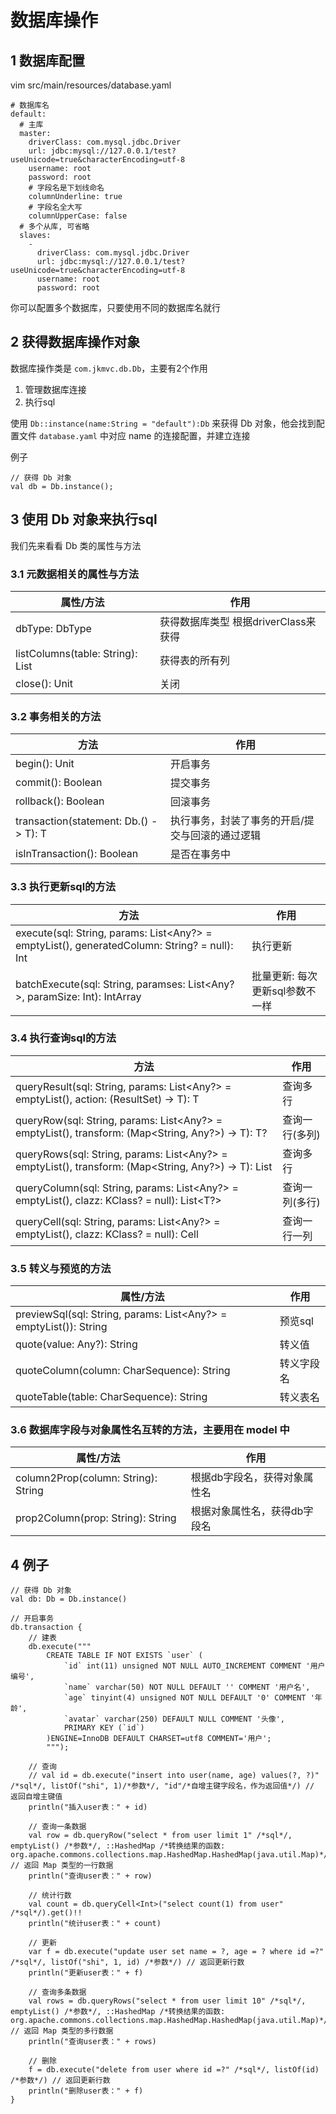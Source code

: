 # 数据库操作

## 1 数据库配置

vim src/main/resources/database.yaml

```
# 数据库名
default:
  # 主库
  master:
    driverClass: com.mysql.jdbc.Driver
    url: jdbc:mysql://127.0.0.1/test?useUnicode=true&characterEncoding=utf-8
    username: root
    password: root
    # 字段名是下划线命名
    columnUnderline: true
    # 字段名全大写
    columnUpperCase: false
  # 多个从库, 可省略
  slaves:
    -
      driverClass: com.mysql.jdbc.Driver
      url: jdbc:mysql://127.0.0.1/test?useUnicode=true&characterEncoding=utf-8
      username: root
      password: root
```

你可以配置多个数据库，只要使用不同的数据库名就行


## 2 获得数据库操作对象

数据库操作类是 `com.jkmvc.db.Db`，主要有2个作用
1. 管理数据库连接
2. 执行sql

使用 `Db::instance(name:String = "default"):Db` 来获得 Db 对象，他会找到配置文件 `database.yaml` 中对应 name 的连接配置，并建立连接

例子

```
// 获得 Db 对象
val db = Db.instance();
```

## 3 使用 Db 对象来执行sql

我们先来看看 Db 类的属性与方法

### 3.1 元数据相关的属性与方法

属性/方法 | 作用
--- | ---
dbType: DbType | 获得数据库类型 根据driverClass来获得
listColumns(table: String): List<String> | 获得表的所有列
close(): Unit | 关闭

### 3.2 事务相关的方法

方法 | 作用
--- | ---
begin(): Unit | 开启事务
commit(): Boolean | 提交事务
rollback(): Boolean | 回滚事务
transaction(statement: Db.() -> T): T | 执行事务，封装了事务的开启/提交与回滚的通过逻辑
isInTransaction(): Boolean | 是否在事务中

### 3.3 执行更新sql的方法

方法 | 作用
--- | ---
execute(sql: String, params: List<Any?> = emptyList(), generatedColumn: String? = null): Int | 执行更新
batchExecute(sql: String, paramses: List<Any?>, paramSize: Int): IntArray | 批量更新: 每次更新sql参数不一样

### 3.4 执行查询sql的方法

方法 | 作用
--- | ---
queryResult(sql: String, params: List<Any?> = emptyList(), action: (ResultSet) -> T): T | 查询多行
queryRow(sql: String, params: List<Any?> = emptyList(), transform: (Map<String, Any?>) -> T): T? | 查询一行(多列)
queryRows(sql: String, params: List<Any?> = emptyList(), transform: (Map<String, Any?>) -> T): List<T> | 查询多行
queryColumn(sql: String, params: List<Any?> = emptyList(), clazz: KClass<T>? = null): List<T?> | 查询一列(多行)
queryCell(sql: String, params: List<Any?> = emptyList(), clazz: KClass<T>? = null): Cell<T> | 查询一行一列

### 3.5 转义与预览的方法

属性/方法 | 作用
--- | ---
previewSql(sql: String, params: List<Any?> = emptyList()): String | 预览sql
quote(value: Any?): String | 转义值
quoteColumn(column: CharSequence): String | 转义字段名
quoteTable(table: CharSequence): String | 转义表名

### 3.6 数据库字段与对象属性名互转的方法，主要用在 model 中

属性/方法 | 作用
--- | ---
column2Prop(column: String): String | 根据db字段名，获得对象属性名
prop2Column(prop: String): String | 根据对象属性名，获得db字段名

## 4 例子

```
// 获得 Db 对象
val db: Db = Db.instance()

// 开启事务
db.transaction {
    // 建表
    db.execute("""
        CREATE TABLE IF NOT EXISTS `user` (
            `id` int(11) unsigned NOT NULL AUTO_INCREMENT COMMENT '用户编号',
            `name` varchar(50) NOT NULL DEFAULT '' COMMENT '用户名',
            `age` tinyint(4) unsigned NOT NULL DEFAULT '0' COMMENT '年龄',
            `avatar` varchar(250) DEFAULT NULL COMMENT '头像',
            PRIMARY KEY (`id`)
        )ENGINE=InnoDB DEFAULT CHARSET=utf8 COMMENT='用户';
        """);

    // 查询
    // val id = db.execute("insert into user(name, age) values(?, ?)" /*sql*/, listOf("shi", 1)/*参数*/, "id"/*自增主键字段名，作为返回值*/) // 返回自增主键值
    println("插入user表：" + id)

    // 查询一条数据
    val row = db.queryRow("select * from user limit 1" /*sql*/, emptyList() /*参数*/, ::HashedMap /*转换结果的函数: org.apache.commons.collections.map.HashedMap.HashedMap(java.util.Map)*/) // 返回 Map 类型的一行数据
    println("查询user表：" + row)

    // 统计行数
    val count = db.queryCell<Int>("select count(1) from user" /*sql*/).get()!!
    println("统计user表：" + count)

    // 更新
    var f = db.execute("update user set name = ?, age = ? where id =?" /*sql*/, listOf("shi", 1, id) /*参数*/) // 返回更新行数
    println("更新user表：" + f)

    // 查询多条数据
    val rows = db.queryRows("select * from user limit 10" /*sql*/, emptyList() /*参数*/, ::HashedMap /*转换结果的函数: org.apache.commons.collections.map.HashedMap.HashedMap(java.util.Map)*/) // 返回 Map 类型的多行数据
    println("查询user表：" + rows)

    // 删除 
    f = db.execute("delete from user where id =?" /*sql*/, listOf(id) /*参数*/) // 返回更新行数
    println("删除user表：" + f)
}
```